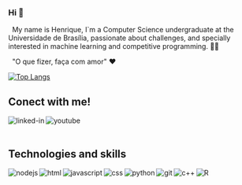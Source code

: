 ### Hi 👋
&nbsp; My name is Henrique, I\`m a Computer Science undergraduate at the Universidade de Brasília, passionate about challenges, and specially interested in machine learning and competitive programming. :technologist:
  
&nbsp; "O que fizer, faça com amor" :heart:
  
  [![Top Langs](https://github-readme-stats.vercel.app/api/top-langs/?username=henriqueramosqs&layout=compact&langs_count=10)](https://github.com/anuraghazra/github-readme-stats)

## Conect with me!
[<img align="left" alt="linked-in" src="https://img.shields.io/badge/linkedin-%230077B5.svg?&style=for-the-badge&logo=linkedin&logoColor=white" />](https://www.linkedin.com/in/henrique-ramos-02b4151b0/)
[<img align="left" alt="youtube" src="https://img.shields.io/badge/YouTube-ff0000.svg?&style=for-the-badge&logo=YouTube&logoColor=white" />](https://www.youtube.com/channel/UCxS0L4nXzcjuKC7lgXhatsA/)

<br>
<br>

## Technologies and skills

<img align="left" alt="nodejs" src="https://img.shields.io/badge/node.js%20-%2343853D.svg?&style=for-the-badge&logo=node.js&logoColor=white" />
<img align="left" alt="html" src="https://img.shields.io/badge/HTML5-E34F26?style=for-the-badge&logo=html5&logoColor=white" />
<img align="left" alt="javascript" src="https://img.shields.io/badge/JavaScript-323330?style=for-the-badge&logo=javascript&logoColor=F7DF1E" />
<img align="left" alt="css" src="https://img.shields.io/badge/CSS3-1572B6?style=for-the-badge&logo=css3&logoColor=white" />
<img align="left" alt="python" src="https://img.shields.io/badge/Python-blue?style=for-the-badge&logo=python&logoColor=FFD43B" />
<img align="left" alt="git" src="https://img.shields.io/badge/Git-F05032?style=for-the-badge&logo=git&logoColor=white" />
<img align="left" alt="c++" src="https://img.shields.io/badge/C%2B%2B-00599C?style=for-the-badge&logo=c%2B%2B&logoColor=white" />
<img align="left" alt="R" src="https://img.shields.io/badge/R-276DC3?style=for-the-badge&logo=r&logoColor=white" />
<br>
<br>
